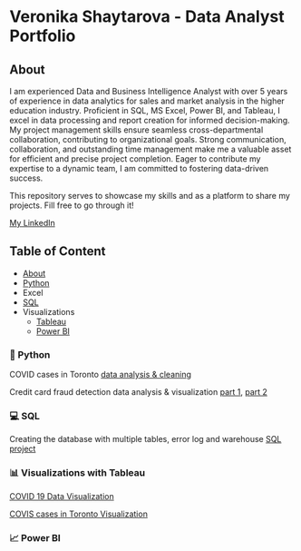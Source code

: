# Veronika Shaytarova - Data Analyst Portfolio
## About

I am experienced Data and Business Intelligence Analyst with over 5 years of experience in data analytics for sales and market analysis in the higher education industry.
Proficient in SQL, MS Excel, Power BI, and Tableau, I excel in data processing and report creation for informed decision-making. My project management skills ensure seamless cross-departmental collaboration, contributing to organizational goals. Strong communication, collaboration, and outstanding time management make me a valuable asset for efficient and precise project completion. Eager to contribute my expertise to a dynamic team, I am committed to fostering data-driven success.

This repository serves to showcase my skills and as a platform to share my projects. Fill free to go through it!

[My LinkedIn](https://www.linkedin.com/in/vshaytarova/)

## Table of Content
- [About](https://github.com/vshaytarova/analystprojects/tree/main?tab=readme-ov-file#about)
- [Python](https://github.com/vshaytarova/analystprojects/tree/main?tab=readme-ov-file#python)
- Excel
- [SQL](https://github.com/vshaytarova/analystprojects?tab=readme-ov-file#computer-sql)
- Visualizations
  - [Tableau](https://github.com/vshaytarova/analystprojects/blob/main/README.md#visualizations-with-tableau)
  - [Power BI](https://github.com/vshaytarova/analystprojects/blob/main/README.md#chart_with_upwards_trend-power-bi)


### :snake: Python
COVID cases in Toronto [data analysis & cleaning](https://github.com/vshaytarova/analystprojects/blob/main/Python/COVID_cases_in_Toronto_analysis.ipynb)

Credit card fraud detection data analysis & visualization [part 1](https://github.com/vshaytarova/analystprojects/blob/main/Python/Fraud_Detection_Part_1.ipynb), [part 2](https://github.com/vshaytarova/analystprojects/blob/main/Python/Fraud_Detection_Part_2.ipynb)

### :computer: SQL
Creating the database with multiple tables, error log and warehouse [SQL project](SQL/SQL_Query_Data_Error_Log_Warehouse.sql)

### :bar_chart: Visualizations with Tableau
[COVID 19 Data Visualization](https://public.tableau.com/views/COVID_Story_17068128268750/Story1?:language=en-US&publish=yes&:display_count=n&:origin=viz_share_link)

[COVIS cases in Toronto Visualization](https://public.tableau.com/views/COVID_cases_Toronto/Dashboard1?:language=en-US&publish=yes&:display_count=n&:origin=viz_share_link)

### :chart_with_upwards_trend: Power BI

